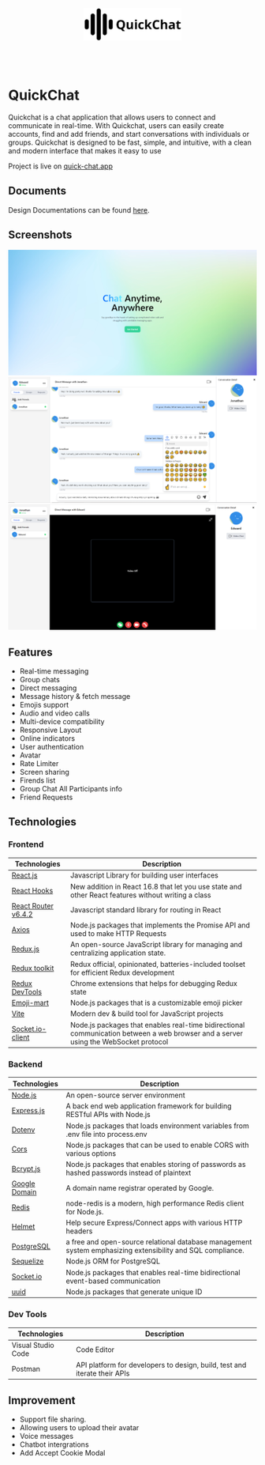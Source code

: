 <div align="center">
  <br/>
  <br/>
  <br/>
  <br/>
  <img src="./frontend/src/assets/icons/brand-logo.png" alt="Logo" width="200">
  <br/>
  <br/>
  <br/>
  <br/>
</div>

# QuickChat

Quickchat is a chat application that allows users to connect and communicate in real-time. With Quickchat, users can easily create accounts, find and add friends, and start conversations with individuals or groups. Quickchat is designed to be fast, simple, and intuitive, with a clean and modern interface that makes it easy to use

Project is live on [quick-chat.app](https://quick-chat.app/)

## Documents

Design Documentations can be found [here](./documentations).

## Screenshots

<div align="center">
  <img src="./documentations/screenshots/screenshot-landing.png" alt="screenshot">
  <img src="./documentations/screenshots/screenshot-home.PNG" alt="screenshot">
  <img src="./documentations/screenshots/screenshot-video-calling.PNG" alt="screenshot">
</div>

## Features

- Real-time messaging
- Group chats
- Direct messaging
- Message history & fetch message
- Emojis support
- Audio and video calls
- Multi-device compatibility
- Responsive Layout
- Online indicators
- User authentication
- Avatar
- Rate Limiter
- Screen sharing
- Firends list
- Group Chat All Participants info
- Friend Requests

## Technologies

### Frontend

| Technologies                                                                                                      | Description                                                                                                                         |
| ----------------------------------------------------------------------------------------------------------------- | ----------------------------------------------------------------------------------------------------------------------------------- |
| [React.js](https://reactjs.org/)                                                                                  | Javascript Library for building user interfaces                                                                                     |
| [React Hooks](https://reactjs.org/docs/hooks-intro.html)                                                          | New addition in React 16.8 that let you use state and other React features without writing a class                                  |
| [React Router v6.4.2](https://reactrouter.com/en/main)                                                            | Javascript standard library for routing in React                                                                                    |
| [Axios](https://www.npmjs.com/package/axios)                                                                      | Node.js packages that implements the Promise API and used to make HTTP Requests                                                     |
| [Redux.js](https://redux.js.org/)                                                                                 | An open-source JavaScript library for managing and centralizing application state.                                                  |
| [Redux toolkit](https://redux-toolkit.js.org/)                                                                    | Redux official, opinionated, batteries-included toolset for efficient Redux development                                             |
| [Redux DevTools](https://chrome.google.com/webstore/detail/redux-devtools/lmhkpmbekcpmknklioeibfkpmmfibljd?hl=en) | Chrome extensions that helps for debugging Redux state                                                                              |
| [Emoji-mart](https://www.npmjs.com/package/emoji-mart/v/5.5.2)                                                    | Node.js packages that is a customizable emoji picker                                                                                |
| [Vite](https://vitejs.dev/)                                                                                       | Modern dev & build tool for JavaScript projects                                                                                     |
| [Socket.io-client](https://www.npmjs.com/package/socket.io-client)                                                | Node.js packages that enables real-time bidirectional communication between a web browser and a server using the WebSocket protocol |

### Backend

| Technologies                                         | Description                                                                                                |
| ---------------------------------------------------- | ---------------------------------------------------------------------------------------------------------- |
| [Node.js](https://nodejs.org/en/)                    | An open-source server environment                                                                          |
| [Express.js](https://expressjs.com/)                 | A back end web application framework for building RESTful APIs with Node.js                                |
| [Dotenv](https://www.npmjs.com/package/dotenv)       | Node.js packages that loads environment variables from .env file into process.env                          |
| [Cors](https://www.npmjs.com/package/cors)           | Node.js packages that can be used to enable CORS with various options                                      |
| [Bcrypt.js](https://www.npmjs.com/package/bcryptjs)  | Node.js packages that enables storing of passwords as hashed passwords instead of plaintext                |
| [Google Domain](https://domains.google/)             | A domain name registrar operated by Google.                                                                |
| [Redis](https://www.npmjs.com/package/redis)         | node-redis is a modern, high performance Redis client for Node.js.                                         |
| [Helmet](https://www.npmjs.com/package/helmet)       | Help secure Express/Connect apps with various HTTP headers                                                 |
| [PostgreSQL](https://www.postgresql.org)             | a free and open-source relational database management system emphasizing extensibility and SQL compliance. |
| [Sequelize](https://www.npmjs.com/package/sequelize) | Node.js ORM for PostgreSQL                                                                                 |
| [Socket.io](https://www.npmjs.com/package/socket.io) | Node.js packages that enables real-time bidirectional event-based communication                            |
| [uuid](https://www.npmjs.com/package/uuid)           | Node.js packages that generate unique ID                                                                   |

### Dev Tools

| Technologies       | Description                                                               |
| ------------------ | ------------------------------------------------------------------------- |
| Visual Studio Code | Code Editor                                                               |
| Postman            | API platform for developers to design, build, test and iterate their APIs |

## Improvement

- Support file sharing.
- Allowing users to upload their avatar
- Voice messages
- Chatbot intergrations
- Add Accept Cookie Modal
